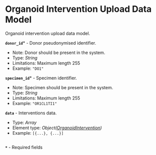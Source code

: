 # Organoid Intervention Upload Data Model
Organoid intervention upload data model.

**`donor_id`*** - Donor pseudonymised identifier.
- Note: Donor should be present in the system.
- Type: _String_
- Limitations: Maximum length 255
- Example: `"DO1"`

**`specimen_id`*** - Specimen identifier.
- Note: Specimen should be present in the system.
- Type: _String_
- Limitations: Maximum length 255
- Example: `"OR1CL1TI1"`

**`data`** - Interventions data.
- Type: _Array_
- Element type: _Object([OrganoidIntervention](api-models-base-organoid.md#organoid-intervention))_
- Example: `[{...}, {...}]`

##
**`*`** - Required fields

